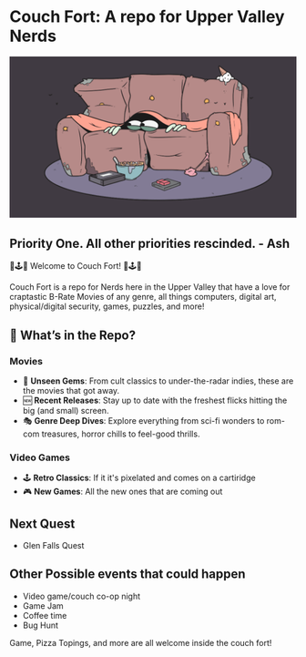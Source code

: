 # Couch Fort: A repo for Upper Valley Nerds

![Banner](gifsMemesMore/Couch-fort.gif)

## Priority One. All other priorities rescinded. - Ash

🍿🕹️💾 Welcome to Couch Fort! 💾🕹️🍿

Couch Fort is a repo for Nerds here in the Upper Valley that have a love for craptastic B-Rate Movies of any genre, all things computers, digital art, physical/digital security, games, puzzles, and more!

## 📜 What’s in the Repo?

### Movies
- 🎥 **Unseen Gems**: From cult classics to under-the-radar indies, these are the movies that got away.
- 🆕 **Recent Releases**: Stay up to date with the freshest flicks hitting the big (and small) screen.
- 🎭 **Genre Deep Dives**: Explore everything from sci-fi wonders to rom-com treasures, horror chills to feel-good thrills.

### Video Games
- 🕹️ **Retro Classics**: If it it's pixelated and comes on a cartiridge
- 🎮 **New Games**: All the new ones that are coming out

## Next Quest
 - Glen Falls Quest

## Other Possible events that could happen
- Video game/couch co-op night
- Game Jam
- Coffee time
- Bug Hunt


Game, Pizza Topings, and more are all welcome inside the couch fort!
